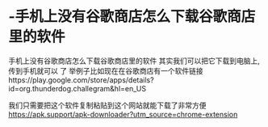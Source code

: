 # -手机上没有谷歌商店怎么下载谷歌商店里的软件
手机上没有谷歌商店怎么下载谷歌商店里的软件
其实我们可以把它下载到电脑上,传到手机就可以 了
举例子比如现在在谷歌商店有一个软件链接https://play.google.com/store/apps/details?id=org.thunderdog.challegram&hl=en_US


我们只需要把这个软件复制粘贴到这个网站就能下载了非常方便
https://apk.support/apk-downloader?utm_source=chrome-extension
